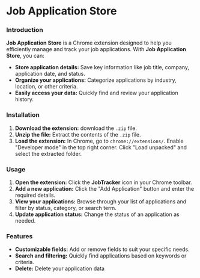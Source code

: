# Job Application Store
### Introduction

**Job Application Store** is a Chrome extension designed to help you efficiently manage and track your job applications. With **Job Application Store**, you can:

* **Store application details:** Save key information like job title, company, application date, and status.
* **Organize your applications:** Categorize applications by industry, location, or other criteria.
* **Easily access your data:** Quickly find and review your application history.

### Installation

1. **Download the extension:** download the `.zip` file.
2. **Unzip the file:** Extract the contents of the `.zip` file.
3. **Load the extension:** In Chrome, go to `chrome://extensions/`. Enable "Developer mode" in the top right corner. Click "Load unpacked" and select the extracted folder.

### Usage

1. **Open the extension:** Click the **JobTracker** icon in your Chrome toolbar.
2. **Add a new application:** Click the "Add Application" button and enter the required details.
3. **View your applications:** Browse through your list of applications and filter by status, category, or search term.
4. **Update application status:** Change the status of an application as needed.

### Features

* **Customizable fields:** Add or remove fields to suit your specific needs.
* **Search and filtering:** Quickly find applications based on keywords or criteria.
* **Delete:** Delete your application data
